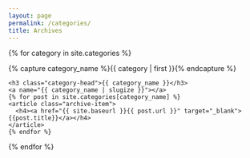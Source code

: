 ```yaml
---
layout: page
permalink: /categories/
title: Archives
---
```



<div id="archives">

{% for category in site.categories %}
  <div class="archive-group">
    {% capture category_name %}{{ category | first }}{% endcapture %}
    <div id="#{{ category_name | slugize }}"></div>
    <p></p>
    
    <h3 class="category-head">{{ category_name }}</h3>
    <a name="{{ category_name | slugize }}"></a>
    {% for post in site.categories[category_name] %}
    <article class="archive-item">
      <h4><a href="{{ site.baseurl }}{{ post.url }}" target="_blank">{{post.title}}</a></h4>
    </article>
    {% endfor %}
  </div>
{% endfor %}
</div>